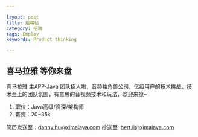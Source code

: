 ```yaml
---

layout: post
title: 招聘帖
category: 招聘
tags: Employ
keywords: Product thinking

---
```


## 喜马拉雅 等你来盘

喜马拉雅 主APP-Java 团队招人啦，音频独角兽公司，亿级用户的技术挑战，技术至上的团队氛围，有意思的音视频技术和玩法，欢迎来撩~

1. 职位：Java高级/资深/架构师
2. 薪资：20~35k

简历发送至：danny.hu@ximalaya.com 抄送至: bert.li@ximalaya.com



